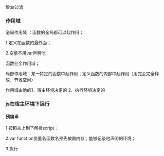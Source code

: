 filter过滤

### 作用域

全局作用域 ：函数的全局都可以起作用；

1.定义在函数的最外面；

2.变量不用var声明他

函数业余作用域；

局部作用域：某一特定的函数中起作用；定义函数的内部中起作用（用完会完全释放，节省空间）

作用域由他的1、宿主环境决定的 2、执行环境决定的

### js在宿主环境下运行

#### 预编译

1.按照从上到下解析script；

2.var function变量名函数名预先放置内存；能够记录他声明的环境；

3.执行







### 